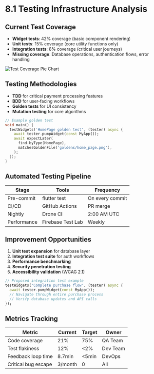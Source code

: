 # 8.1 Testing Infrastructure Analysis

## Current Test Coverage
- **Widget tests**: 42% coverage (basic component rendering)
- **Unit tests**: 15% coverage (core utility functions only)
- **Integration tests**: 8% coverage (critical user journeys)
- **Missing coverage**: Database operations, authentication flows, error handling

![Test Coverage Pie Chart](https://www.softwaretestinghelp.com/wp-content/qa/uploads/2019/07/Test-Coverage-Report.png)

## Testing Methodologies
- **TDD** for critical payment processing features
- **BDD** for user-facing workflows
- **Golden tests** for UI consistency
- **Mutation testing** for core algorithms

```dart
// Example golden test
void main() {
  testWidgets('HomePage golden test', (tester) async {
    await tester.pumpWidget(const MyApp());
    await expectLater(
      find.byType(HomePage),
      matchesGoldenFile('goldens/home_page.png'),
    );
  });
}
```

## Automated Testing Pipeline
| Stage               | Tools                  | Frequency       |
|---------------------|------------------------|-----------------|
| Pre-commit          | flutter test           | On every commit |
| CI/CD               | GitHub Actions         | PR merge        |
| Nightly             | Drone CI               | 2:00 AM UTC     |
| Performance         | Firebase Test Lab      | Weekly          |

## Improvement Opportunities
1. **Unit test expansion** for database layer
2. **Integration test suite** for auth workflows
3. **Performance benchmarking**
4. **Security penetration testing**
5. **Accessibility validation** (WCAG 2.1)

```dart
// Proposed integration test example
testWidgets('Complete purchase flow', (tester) async {
  await tester.pumpWidget(const MyApp());
  // Navigate through entire purchase process
  // Verify database updates and API calls
});
```

## Metrics Tracking
| Metric               | Current | Target  | Owner       |
|----------------------|---------|---------|-------------|
| Code coverage        | 21%     | 75%     | QA Team     |
| Test flakiness       | 12%     | <2%     | Dev Team    |
| Feedback loop time   | 8.7min  | <5min   | DevOps      |
| Critical bug escape  | 3/month | 0       | All         |